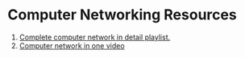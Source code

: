 # Computer Networking Resources 

1. <a href="https://www.youtube.com/watch?v=JFF2vJaN0Cw&list=PLxCzCOWd7aiGFBD2-2joCpWOLUrDLvVV_&ab_channel=GateSmashers">Complete computer network in detail playlist.</a> 
2. <a href="https://www.youtube.com/watch?v=IPvYjXCsTg8&ab_channel=KunalKushwaha">Computer network in one video</a>
